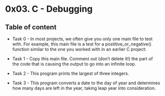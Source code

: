 # 0x03. C - Debugging

## Table of content



* Task 0 - In most projects, we often give you only one main file to test with. For example, this main file is a test for a postitive_or_negative() function similar to the one you worked with in an earlier C project:

* Task 1 - Copy this main file. Comment out (don’t delete it!) the part of the code that is causing the output to go into an infinite loop.

* Task 2 - This program prints the largest of three integers.

* Task 3 - This program converts a date to the day of year and determines how many days are left in the year, taking leap year into consideration.